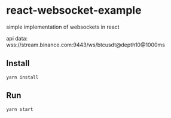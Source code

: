 # react-websocket-example

simple implementation of websockets in react

api data: <br/>
wss://stream.binance.com:9443/ws/btcusdt@depth10@1000ms

## Install

```shell
yarn install
```

## Run

```shell
yarn start
```
